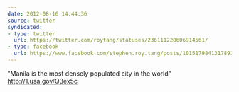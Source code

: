 ```yaml
---
date: 2012-08-16 14:44:36
source: twitter
syndicated:
- type: twitter
  url: https://twitter.com/roytang/statuses/236111220606914561/
- type: facebook
  url: https://www.facebook.com/stephen.roy.tang/posts/10151798413178912
---
```


"Manila is the most densely populated city in the world" http://1.usa.gov/Q3ex5c